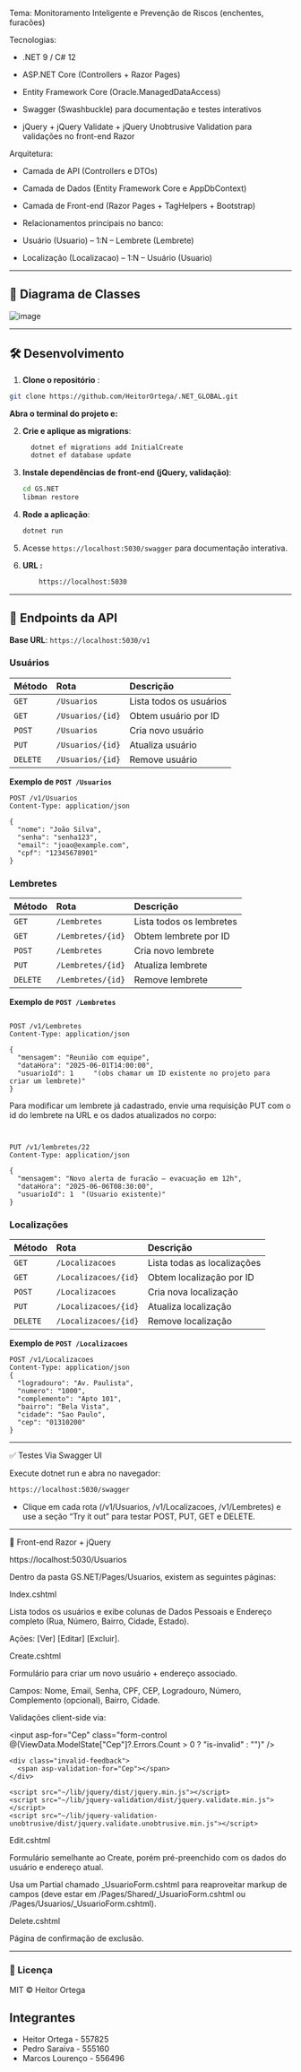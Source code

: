 Tema: Monitoramento Inteligente e Prevenção de Riscos (enchentes, furacões)

Tecnologias:

- .NET 9 / C# 12

- ASP.NET Core (Controllers + Razor Pages)

- Entity Framework Core (Oracle.ManagedDataAccess)

- Swagger (Swashbuckle) para documentação e testes interativos

- jQuery + jQuery Validate + jQuery Unobtrusive Validation para validações no front-end Razor

Arquitetura:

- Camada de API (Controllers e DTOs)

- Camada de Dados (Entity Framework Core e AppDbContext)

- Camada de Front-end (Razor Pages + TagHelpers + Bootstrap)

- Relacionamentos principais no banco:

- Usuário (Usuario) – 1:N – Lembrete (Lembrete)

- Localização (Localizacao) – 1:N – Usuário (Usuario)

---

## 📐 Diagrama de Classes

![image](https://github.com/user-attachments/assets/cae3b5a6-3161-4add-ad6b-c5ca71bcdfd1)



---

## 🛠️ Desenvolvimento

1.  **Clone o repositório** :
   ```bash
   git clone https://github.com/HeitorOrtega/.NET_GLOBAL.git
   ```

  **Abra o terminal do projeto e:**

2.  **Crie e aplique as migrations**:

    ```bash
      dotnet ef migrations add InitialCreate
      dotnet ef database update
    ```

3.  **Instale dependências de front-end (jQuery, validação)**:

    ```bash
    cd GS.NET
    libman restore

    ```

4.  **Rode a aplicação**:

    ```bash
    dotnet run 
    ```

5.  Acesse `https://localhost:5030/swagger` para documentação interativa.

6. **URL :**
   ```bash
       https://localhost:5030
    ```

---

## 🚀 Endpoints da API

**Base URL**: `https://localhost:5030/v1`

### Usuários

| Método   | Rota             | Descrição                 |
| :------- | :--------------- | :------------------------ |
| `GET`    | `/Usuarios`      | Lista todos os usuários   |
| `GET`    | `/Usuarios/{id}` | Obtem usuário por ID      |
| `POST`   | `/Usuarios`      | Cria novo usuário         |
| `PUT`    | `/Usuarios/{id}` | Atualiza usuário          |
| `DELETE` | `/Usuarios/{id}` | Remove usuário            |

**Exemplo de `POST /Usuarios`**

```http
POST /v1/Usuarios 
Content-Type: application/json

{
  "nome": "João Silva",
  "senha": "senha123",
  "email": "joao@example.com",
  "cpf": "12345678901"
}
```

### Lembretes

| Método   | Rota              | Descrição                 |
| :------- | :---------------- | :------------------------ |
| `GET`    | `/Lembretes`      | Lista todos os lembretes  |
| `GET`    | `/Lembretes/{id}` | Obtem lembrete por ID     |
| `POST`   | `/Lembretes`      | Cria novo lembrete        |
| `PUT`    | `/Lembretes/{id}` | Atualiza lembrete         |
| `DELETE` | `/Lembretes/{id}` | Remove lembrete           |

**Exemplo de `POST /Lembretes`**

```http

POST /v1/Lembretes 
Content-Type: application/json

{
  "mensagem": "Reunião com equipe",
  "dataHora": "2025-06-01T14:00:00",
  "usuarioId": 1     "(obs chamar um ID existente no projeto para criar um lembrete)"
}
```
Para modificar um lembrete já cadastrado, envie uma requisição PUT com o id do lembrete na URL e os dados atualizados no corpo:
```http


PUT /v1/lembretes/22
Content-Type: application/json

{
  "mensagem": "Novo alerta de furacão – evacuação em 12h",
  "dataHora": "2025-06-06T08:30:00",
  "usuarioId": 1  "(Usuario existente)"
}
```
### Localizações

| Método   | Rota                 | Descrição                   |
| :------- | :------------------- | :-------------------------- |
| `GET`    | `/Localizacoes`      | Lista todas as localizações |
| `GET`    | `/Localizacoes/{id}` | Obtem localização por ID    |
| `POST`   | `/Localizacoes`      | Cria nova localização       |
| `PUT`    | `/Localizacoes/{id}` | Atualiza localização        |
| `DELETE` | `/Localizacoes/{id}` | Remove localização          |


**Exemplo de `POST /Localizacoes`**


```http
POST /v1/Localizacoes
Content-Type: application/json
{
  "logradouro": "Av. Paulista",
  "numero": "1000",
  "complemento": "Apto 101",
  "bairro": "Bela Vista",
  "cidade": "Sao Paulo",
  "cep": "01310200"
}
```

---

✅ Testes
Via Swagger UI

Execute dotnet run e abra no navegador:

```bash
https://localhost:5030/swagger
```

- Clique em cada rota (/v1/Usuarios, /v1/Localizacoes, /v1/Lembretes) e use a seção “Try it out” para testar POST, PUT, GET e DELETE.

---

📂 Front-end Razor + jQuery

https://localhost:5030/Usuarios

Dentro da pasta GS.NET/Pages/Usuarios, existem as seguintes páginas:

Index.cshtml

Lista todos os usuários e exibe colunas de Dados Pessoais e Endereço completo (Rua, Número, Bairro, Cidade, Estado).

Ações: [Ver] [Editar] [Excluir].

Create.cshtml

Formulário para criar um novo usuário + endereço associado.

Campos: Nome, Email, Senha, CPF, CEP, Logradouro, Número, Complemento (opcional), Bairro, Cidade.

Validações client-side via:

<input asp-for="Cep" class="form-control @(ViewData.ModelState["Cep"]?.Errors.Count > 0 ? "is-invalid" : "")" />
```http
<div class="invalid-feedback">
  <span asp-validation-for="Cep"></span>
</div>

<script src="~/lib/jquery/dist/jquery.min.js"></script>
<script src="~/lib/jquery-validation/dist/jquery.validate.min.js"></script>
<script src="~/lib/jquery-validation-unobtrusive/dist/jquery.validate.unobtrusive.min.js"></script>

```

Edit.cshtml

Formulário semelhante ao Create, porém pré-preenchido com os dados do usuário e endereço atual.

Usa um Partial chamado _UsuarioForm.cshtml para reaproveitar markup de campos (deve estar em /Pages/Shared/_UsuarioForm.cshtml ou /Pages/Usuarios/_UsuarioForm.cshtml).

Delete.cshtml 

Página de confirmação de exclusão.

---


### 🧾 Licença
MIT © Heitor Ortega

## Integrantes
- Heitor Ortega - 557825
- Pedro Saraiva - 555160
- Marcos Lourenço - 556496
